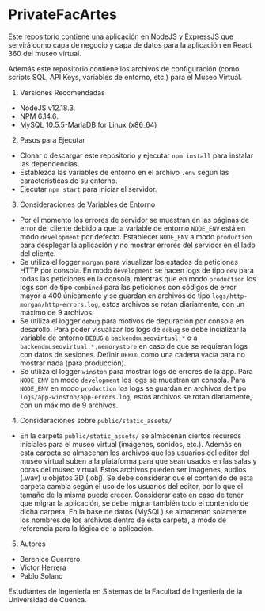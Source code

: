 # PrivateFacArtes

Este repositorio contiene una aplicación en NodeJS y ExpressJS que servirá como capa de negocio y capa de datos para la aplicación en React 360 del museo virtual.

Además este repositorio contiene los archivos de configuración (como scripts SQL, API Keys, variables de entorno, etc.) para el Museo Virtual.

1. Versiones Recomendadas

- NodeJS v12.18.3. 
- NPM 6.14.6.
- MySQL 10.5.5-MariaDB for Linux (x86_64)

2. Pasos para Ejecutar

- Clonar o descargar este repositorio y ejecutar `npm install` para instalar las dependencias.
- Establezca las variables de entorno en el archivo `.env` según las características de su entorno. 
- Ejecutar `npm start` para iniciar el servidor.

3. Consideraciones de Variables de Entorno

- Por el momento los errores de servidor se muestran en las páginas de error del cliente debido a que la variable de entorno `NODE_ENV` está en modo `development` por defecto. Establecer `NODE_ENV` a modo `production` para desplegar la aplicación y no mostrar errores del servidor en el lado del cliente. 
- Se utiliza el logger `morgan` para visualizar los estados de peticiones HTTP por consola. En modo `development` se hacen logs de tipo `dev` para todas las peticiones en la consola, mientras que en modo `production` los logs son de tipo `combined` para las peticiones con códigos de error mayor a 400 únicamente y se guardan en archivos de tipo `logs/http-morgan/http-errors.log`, estos archivos se rotan diariamente, con un máximo de 9 archivos.
- Se utiliza el logger `debug` para motivos de depuración por consola en desarollo. Para poder visualizar los logs de `debug` se debe incializar la variable de entorno `DEBUG` a `backendmuseovirtual:*` o a `backendmuseovirtual:*,memorystore` en caso de que se requieran logs con datos de sesiones. Definir `DEBUG` como una cadena vacía para no mostrar nada (para producción).
- Se utiliza el logger `winston` para mostrar logs de errores de la app. Para `NODE_ENV` en modo `development` los logs se muestran en consola. Para `NODE_ENV` en modo `production` los logs se guardan en archivos de tipo `logs/app-winston/app-errors.log`, estos archivos se rotan diariamente, con un máximo de 9 archivos.

4. Consideraciones sobre `public/static_assets/`

- En la carpeta `public/static_assets/` se almacenan ciertos recursos iniciales para el museo virtual (imágenes, sonidos, etc.). Además en esta carpeta se almacenan los archivos que los usuarios del editor del museo virtual suben a la plataforma para que sean usados en las salas y obras del museo virtual. Estos archivos pueden ser imágenes, audios (.wav) u objetos 3D (.obj). Se debe considerar que el contenido de esta carpeta cambia según el uso de los usuarios del editor, por lo que el tamaño de la misma puede crecer. Considerar esto en caso de tener que migrar la aplicación, se debe migrar también todo el contenido de dicha carpeta. En la base de datos (MySQL) se almacenan solamente los nombres de los archivos dentro de esta carpeta, a modo de referencia para la lógica de la aplicación.

5. Autores

- Berenice Guerrero
- Víctor Herrera
- Pablo Solano

Estudiantes de Ingeniería en Sistemas de la Facultad de Ingeniería de la Universidad de Cuenca.